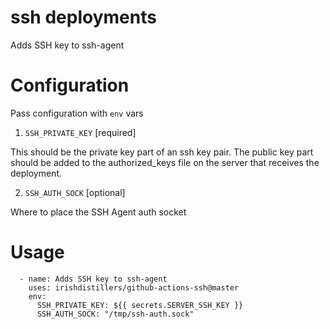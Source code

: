 # ssh deployments

Adds SSH key to ssh-agent

# Configuration

Pass configuration with `env` vars

1. `SSH_PRIVATE_KEY` [required]

This should be the private key part of an ssh key pair. The public key part should be added to the authorized_keys file on the server that receives the deployment.

2. `SSH_AUTH_SOCK` [optional]

Where to place the SSH Agent auth socket

# Usage

```
  - name: Adds SSH key to ssh-agent
    uses: irishdistillers/github-actions-ssh@master
    env:
      SSH_PRIVATE_KEY: ${{ secrets.SERVER_SSH_KEY }}
      SSH_AUTH_SOCK: "/tmp/ssh-auth.sock"
```
